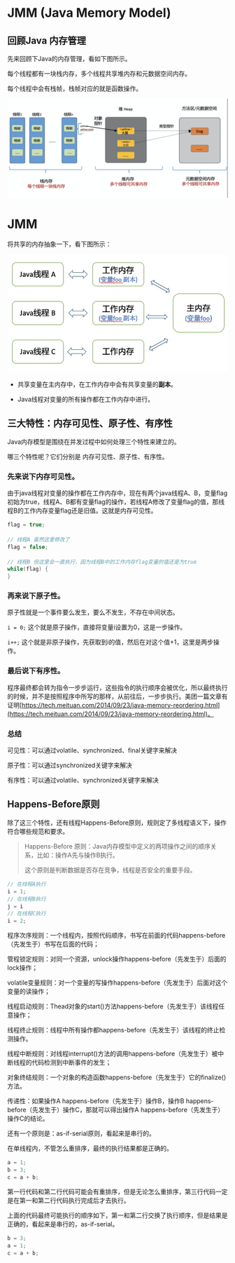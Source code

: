 # JMM (Java Memory Model)

## 回顾Java 内存管理
先来回顾下Java的内存管理，看如下图所示。

每个线程都有一块栈内存，多个线程共享堆内存和元数据空间内存。

每个线程中会有栈帧，栈帧对应的就是函数操作。

![image.png](/image/java-memory-model-1.png)


# JMM
将共享的内存抽象一下，看下图所示：

![image.png](/image/java-memory-model-2.png)

- 共享变量在主内存中，在工作内存中会有共享变量的**副本**。

- Java线程对变量的所有操作都在工作内存中进行。

## 三大特性：内存可见性、原子性、有序性

Java内存模型是围绕在并发过程中如何处理三个特性来建立的。

哪三个特性呢？它们分别是 内存可见性、原子性、有序性。


### 先来说下内存可见性。

由于java线程对变量的操作都在工作内存中，现在有两个java线程A、B，变量flag初始为true，线程A、B都有变量flag的操作，若线程A修改了变量flag的值，那线程B的工作内存变量flag还是旧值。这就是内存可见性。

```java
flag = true;

// 线程A 虽然这里修改了
flag = false;

// 线程B 但这里会一直执行，因为线程B中的工作内存flag变量的值还是为true
while(flag) {
}
```

### 再来说下原子性。

原子性就是一个事件要么发生，要么不发生，不存在中间状态。

`i = 0;`  这个就是原子操作，直接将变量i设置为0，这是一步操作。

`i++;`   这个就是非原子操作，先获取到i的值，然后在对这个值+1，这里是两步操作。


### 最后说下有序性。
程序最终都会转为指令一步步运行，这些指令的执行顺序会被优化，所以最终执行的时候，并不是按照程序中所写的那样，从前往后，一步步执行。美团一篇文章有证明[https://tech.meituan.com/2014/09/23/java-memory-reordering.html](https://tech.meituan.com/2014/09/23/java-memory-reordering.html)。

### 总结

可见性：可以通过volatile、synchronized、final关键字来解决

原子性：可以通过synchronized关键字来解决

有序性：可以通过volatile、synchronized关键字来解决


## Happens-Before原则

除了这三个特性，还有线程Happens-Before原则，规则定了多线程语义下，操作符合哪些规范和要求。

> Happens-Before 原则：Java内存模型中定义的两项操作之间的顺序关系，比如：操作A先与操作B执行。
> 
> 这个原则是判断数据是否存在竞争，线程是否安全的重要手段。

```java
// 在线程A执行
i = 1;
// 在线程B执行
j = i
// 在线程C执行
i = 2;
```

程序次序规则：一个线程内，按照代码顺序，书写在前面的代码happens-before（先发生于）书写在后面的代码；

管程锁定规则：对同一个资源，unlock操作happens-before（先发生于）后面的lock操作；

volatile变量规则：对一个变量的写操作happens-before（先发生于）后面对这个变量的读操作；

线程启动规则：Thead对象的start()方法happens-before（先发生于）该线程任意操作；

线程终止规则：线程中所有操作都happens-before（先发生于）该线程的终止检测操作。

线程中断规则：对线程interrupt()方法的调用happens-before（先发生于）被中断线程的代码检测到中断事件的发生；

对象终结规则：一个对象的构造函数happens-before（先发生于）它的finalize()方法。

传递性：如果操作A happens-before（先发生于）操作B，操作B happens-before（先发生于）操作C，那就可以得出操作A happens-before（先发生于）操作C的结论。


还有一个原则是：as-if-serial原则，看起来是串行的。

在单线程内，不管怎么重排序，最终的执行结果都是正确的。

```java
a = 1;
b = 3;
c = a + b;
```

第一行代码和第二行代码可能会有重排序，但是无论怎么重排序，第三行代码一定是在第一和第二行代码执行完成后才去执行。

上面的代码最终可能执行的顺序如下，第一和第二行交换了执行顺序，但是结果是正确的，看起来是串行的，as-if-serial。

```java
b = 3;
a = 1;
c = a + b;
```

